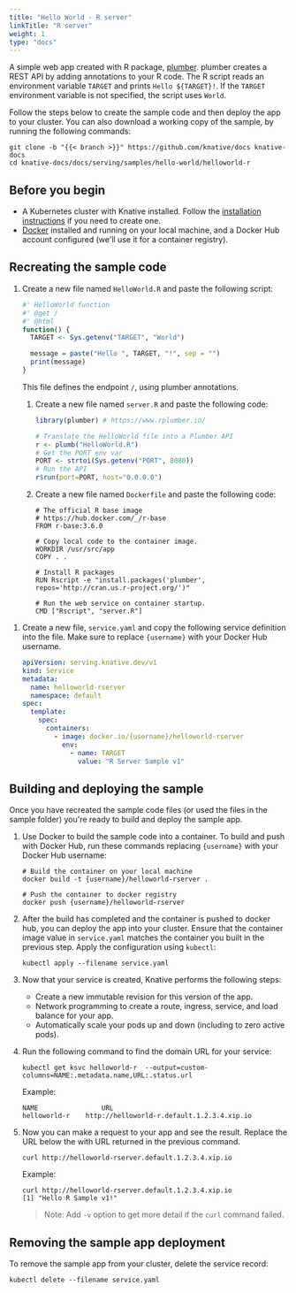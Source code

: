 ```yaml
---
title: "Hello World - R server"
linkTitle: "R server"
weight: 1
type: "docs"
---
```


A simple web app created with R package, [plumber](https://www.rplumber.io).
plumber creates a REST API by adding annotations to your R code. The R script
reads an environment variable `TARGET` and prints `Hello ${TARGET}!`. If the
`TARGET` environment variable is not specified, the script uses `World`.

Follow the steps below to create the sample code and then deploy the app to your
cluster. You can also download a working copy of the sample, by running the
following commands:

```shell
git clone -b "{{< branch >}}" https://github.com/knative/docs knative-docs
cd knative-docs/docs/serving/samples/hello-world/helloworld-r
```

## Before you begin

- A Kubernetes cluster with Knative installed. Follow the
  [installation instructions](../../../../install/README.md) if you need to
  create one.
- [Docker](https://www.docker.com) installed and running on your local machine,
  and a Docker Hub account configured (we'll use it for a container registry).

## Recreating the sample code

1. Create a new file named `HelloWorld.R` and paste the following script:

   ```R
   #' HelloWorld function
   #' @get /
   #' @html
   function() {
     TARGET <- Sys.getenv("TARGET", "World")

     message = paste("Hello ", TARGET, "!", sep = "")
     print(message)
   }
   ```

   This file defines the endpoint `/`, using plumber annotations.

   1. Create a new file named `server.R` and paste the following code:

      ```R
      library(plumber) # https://www.rplumber.io/

      # Translate the HelloWorld file into a Plumber API
      r <- plumb("HelloWorld.R")
      # Get the PORT env var
      PORT <- strtoi(Sys.getenv("PORT", 8080))
      # Run the API
      r$run(port=PORT, host="0.0.0.0")
      ```

   1. Create a new file named `Dockerfile` and paste the following code:

      ```docker
      # The official R base image
      # https://hub.docker.com/_/r-base
      FROM r-base:3.6.0

      # Copy local code to the container image.
      WORKDIR /usr/src/app
      COPY . .

      # Install R packages
      RUN Rscript -e "install.packages('plumber', repos='http://cran.us.r-project.org/')"

      # Run the web service on container startup.
      CMD ["Rscript", "server.R"]
      ```

1) Create a new file, `service.yaml` and copy the following service definition
   into the file. Make sure to replace `{username}` with your Docker Hub
   username.

   ```yaml
   apiVersion: serving.knative.dev/v1
   kind: Service
   metadata:
     name: helloworld-rserver
     namespace: default
   spec:
     template:
       spec:
         containers:
           - image: docker.io/{username}/helloworld-rserver
             env:
               - name: TARGET
                 value: "R Server Sample v1"
   ```

## Building and deploying the sample

Once you have recreated the sample code files (or used the files in the sample
folder) you're ready to build and deploy the sample app.

1. Use Docker to build the sample code into a container. To build and push with
   Docker Hub, run these commands replacing `{username}` with your Docker Hub
   username:

   ```shell
   # Build the container on your local machine
   docker build -t {username}/helloworld-rserver .

   # Push the container to docker registry
   docker push {username}/helloworld-rserver
   ```

1. After the build has completed and the container is pushed to docker hub, you
   can deploy the app into your cluster. Ensure that the container image value
   in `service.yaml` matches the container you built in the previous step. Apply
   the configuration using `kubectl`:

   ```shell
   kubectl apply --filename service.yaml
   ```

1. Now that your service is created, Knative performs the following steps:

   - Create a new immutable revision for this version of the app.
   - Network programming to create a route, ingress, service, and load balance
     for your app.
   - Automatically scale your pods up and down (including to zero active pods).

1. Run the following command to find the domain URL for your service:

   ```shell
   kubectl get ksvc helloworld-r  --output=custom-columns=NAME:.metadata.name,URL:.status.url
   ```

   Example:

   ```shell
   NAME                URL
   helloworld-r    http://helloworld-r.default.1.2.3.4.xip.io
   ```

1. Now you can make a request to your app and see the result. Replace the URL
   below the with URL returned in the previous command.

   ```shell
   curl http://helloworld-rserver.default.1.2.3.4.xip.io
   ```

   Example:

   ```shell
   curl http://helloworld-rserver.default.1.2.3.4.xip.io
   [1] "Hello R Sample v1!"
   ```

   > Note: Add `-v` option to get more detail if the `curl` command failed.

## Removing the sample app deployment

To remove the sample app from your cluster, delete the service record:

```shell
kubectl delete --filename service.yaml
```
